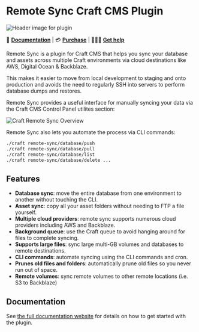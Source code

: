 # Remote Sync Craft CMS Plugin

![Header image for plugin](https://craft-plugins-cdn.timmyomahony.com/website/remote-sync/remote-sync-plugin-header.png)

📓 [**Documentation**](https://craft-plugins.timmyomahony.com/remote-sync?utm_source=github&utm_campaign=documentation-launch) | 💳 [**Purchase**](https://plugins.craftcms.com/remote-sync?craft4) | 🤷🏻‍♂️ [**Get help**](https://craft-plugins.timmyomahony.com/remote-sync/docs/get-help)

Remote Sync is a plugin for Craft CMS that helps you sync your database and assets across multiple Craft environments via cloud destinations like AWS, Digital Ocean & Backblaze.

This makes it easier to move from local development to staging and onto production and avoids the need to regularly SSH into servers to perform database dumps and restores.

Remote Sync provides a useful interface for manually syncing your data via the Craft CMS Control Panel utilites section:

![Craft Remote Sync Overview](https://craft-plugins-cdn.timmyomahony.com/website/remote-sync/CleanShot%202023-10-27%20at%2012.48.57@2x.png)

Remote Sync also lets you automate the process via CLI commands:

```sh
./craft remote-sync/database/push
./craft remote-sync/database/pull
./craft remote-sync/database/list
./craft remote-sync/database/delete ...
```

## Features

- **Database sync**: move the entire database from one environment to another without touching the CLI.
- **Asset sync**: copy all your asset folders without needing to FTP a file yourself.
- **Multiple cloud providers**: remote sync supports numerous cloud providers including AWS and Backblaze.
- **Background queue**: use the Craft queue to avoid hanging around for files to complete syncing.
- **Supports large files**: sync large multi-GB volumes and databases to remote destinations.
- **CLI commands**: automate syncing using the CLI commands and cron.
- **Prunes old files and folders**: automatically prune old files so you never run out of space.
- **Remote volumes**: sync remote volumes to other remote locations (i.e. S3 to Backblaze)

## Documentation

See [the full documentation website](https://craft-plugins.timmyomahony.com/remote-sync) for details on how to get started with the plugin.
